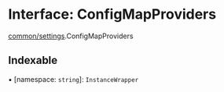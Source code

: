 # Interface: ConfigMapProviders

[common/settings](../modules/common_settings.md).ConfigMapProviders

## Indexable

▪ [namespace: `string`]: `InstanceWrapper`
